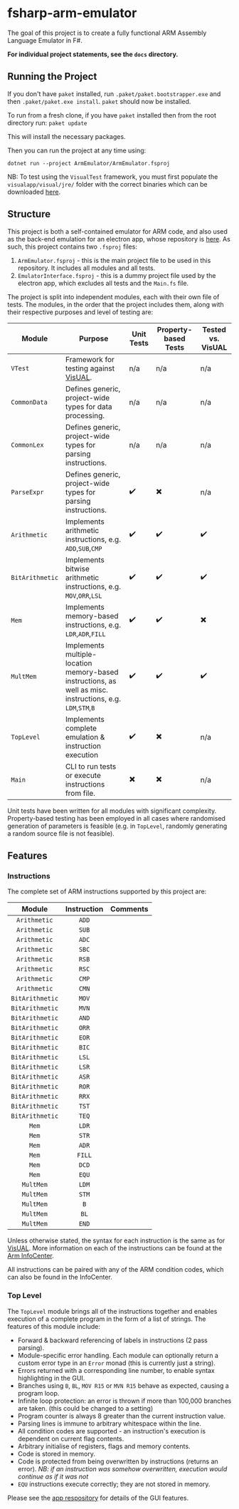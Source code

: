 # fsharp-arm-emulator
The goal of this project is to create a fully functional ARM Assembly Language Emulator in F#.

**For individual project statements, see the `docs` directory.**

## Running the Project
If you don't have `paket` installed, run `.paket/paket.bootstrapper.exe` and then `.paket/paket.exe install`. `paket` should now be installed.

To run from a fresh clone, if you have `paket` installed then from the root directory run:
`paket update`

This will install the necessary packages.

Then you can run the project at any time using:

`dotnet run --project ArmEmulator/ArmEmulator.fsproj`

NB: To test using the `VisualTest` framework, you must first populate the `visualapp/visual/jre/` folder with the correct binaries which can be downloaded [here](http://i.xav.ai/visual.zip).


## Structure
This project is both a self-contained emulator for ARM code, and also used as the back-end emulation for an electron app, whose repository is [here](https://github.com/djb15/arm-emulator-gui). As such, this project contains two `.fsproj` files:
1. `ArmEmulator.fsproj` - this is the main project file to be used in this repository. It includes all modules and all tests.
2. `EmulatorInterface.fsproj` - this is a dummy project file used by the electron app, which excludes all tests and the `Main.fs` file.

The project is split into independent modules, each with their own file of tests. The modules, in the order that the project includes them, along with their respective purposes and level of testing are:

| Module | Purpose | Unit Tests | Property-based Tests | Tested vs. VisUAL |
|---|---|---|---|---|
| `VTest` | Framework for testing against [VisUAL](https://salmanarif.bitbucket.io/visual/). | n/a | n/a | n/a |
| `CommonData` | Defines generic, project-wide types for data processing. | n/a | n/a | n/a |
| `CommonLex` | Defines generic, project-wide types for parsing instructions.  | n/a | n/a | n/a |
| `ParseExpr` | Defines generic, project-wide types for parsing instructions.  | ✔️ | ✖️ | n/a |
| `Arithmetic` | Implements arithmetic instructions, e.g. `ADD`,`SUB`,`CMP`  | ✔️ | ✔️ | ✔️ |
| `BitArithmetic` | Implements bitwise arithmetic instructions, e.g. `MOV`,`ORR`,`LSL`  | ✔️ | ✔️ | ✔️ |
| `Mem` | Implements memory-based instructions, e.g. `LDR`,`ADR`,`FILL`  | ✔️ | ✔️ | ✖️ |
| `MultMem` | Implements multiple-location memory-based instructions, as well as misc. instructions, e.g. `LDM`,`STM`,`B`  | ✔️ | ✔️ | ✔️|
| `TopLevel` | Implements complete emulation & instruction execution | ✔️ | ✖️  | n/a |
| `Main` | CLI to run tests or execute instructions from file. | ✖️ | ✖️ | n/a |

Unit tests have been written for all modules with significant complexity. Property-based testing has been employed in all cases where randomised generation of parameters is feasible (e.g. in `TopLevel`, randomly generating a random source file is not feasible).

## Features
### Instructions
The complete set of ARM instructions supported by this project are:

| Module | Instruction | Comments |
|:---:|:--:|:---|
| `Arithmetic` | `ADD` |   |
| `Arithmetic` | `SUB` |   |
| `Arithmetic` | `ADC` |   |
| `Arithmetic` | `SBC`  |   |
| `Arithmetic` | `RSB`  |   |
| `Arithmetic` | `RSC`  |   |
| `Arithmetic` | `CMP`  |   |
| `Arithmetic` | `CMN`  |   |
| `BitArithmetic`  | `MOV`  |   |
| `BitArithmetic`  | `MVN`  |   |
| `BitArithmetic`  | `AND`  |   |
| `BitArithmetic`  | `ORR`  |   |
| `BitArithmetic`  | `EOR`  |   |
| `BitArithmetic`  | `BIC`  |   |
| `BitArithmetic`  | `LSL`  |   |
| `BitArithmetic`  | `LSR`  |   |
| `BitArithmetic`  | `ASR`  |   |
| `BitArithmetic`  | `ROR`  |   |
| `BitArithmetic`  | `RRX`  |   |
| `BitArithmetic`  | `TST`  |   |
| `BitArithmetic`  | `TEQ`  |   |
| `Mem`  | `LDR`  |   |
| `Mem`  | `STR`  |   |
| `Mem`  | `ADR`  |   |
| `Mem`  | `FILL`  |   |
| `Mem`  | `DCD`  |   |
| `Mem`  | `EQU`  |   |
| `MultMem`  | `LDM`  |   |
| `MultMem`  | `STM`  |   |
| `MultMem`  | `B`  |   |
| `MultMem`  | `BL`  |   |
| `MultMem`  | `END`  |   |

Unless otherwise stated, the syntax for each instruction is the same as for [VisUAL](https://salmanarif.bitbucket.io/visual/supported_instructions.html). More information on each of the instructions can be found at the [Arm InfoCenter](http://infocenter.arm.com/help/index.jsp?topic=/com.arm.doc.dui0552a/CIHDFHCC.html).

All instructions can be paired with any of the ARM condition codes, which can also be found in the InfoCenter.

### Top Level

The `TopLevel` module brings all of the instructions together and enables execution of a complete program in the form of a list of strings. The features of this module include:

- Forward & backward referencing of labels in instructions (2 pass parsing).
- Module-specific error handling. Each module can optionally return a custom error type in an `Error` monad (this is currently just a string).
- Errors returned with a corresponding line number, to enable syntax highlighting in the GUI.
- Branches using `B`, `BL`, `MOV R15` or `MVN R15` behave as expected, causing a program loop.
- Infinite loop protection: an error is thrown if more than 100,000 branches are taken. (this could be changed to a setting)
- Program counter is always 8 greater than the current instruction value.
- Parsing lines is immune to arbitrary whitespace within the line.
- All condition codes are supported - an instruction's execution is dependent on current flag contents.
- Arbitrary initialise of registers, flags and memory contents.
- Code is stored in memory.
- Code is protected from being overwritten by instructions (returns an error). _NB: if an instruction was somehow overwritten, execution would continue as if it was not_
- `EQU` instructions execute correctly; they are not stored in memory.

Please see the [app respository](https://github.com/djb15/arm-emulator-gui) for details of the GUI features.